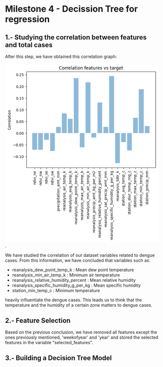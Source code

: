 # Milestone 4 - Decission Tree for regression

## 1.- Studying the correlation between features and total cases

After this step, we have obtained this correlation graph:

![correlation graph](https://github.com/CarlosCordoba96/Machine-Learning-techniques/blob/master/Milestone4/img/correlation.png).

We have studied the correlation of our dataset variables related to dengue cases. From this information, we have concluded that variables such as:

* reanalysis_dew_point_temp_k : Mean dew point temperature
* reanalysis_min_air_temp_k : Minimum air temperature
* reanalysis_relative_humidity_percent : Mean relative humidity
* reanalysis_specific_humidity_g_per_kg : Mean specific humidity
* station_min_temp_c : Minimum temperature

heavily influentiate the dengue cases. This leads us to think that the temperature and the humidity of a certain zone matters to dengue cases.

## 2.- Feature Selection

Based on the previous conclusion, we have removed all features except the ones previously mentioned, 'weekofyear' and 'year' and stored the selected features in the variable "selected_features".

## 3.-  Building a Decision Tree Model 

